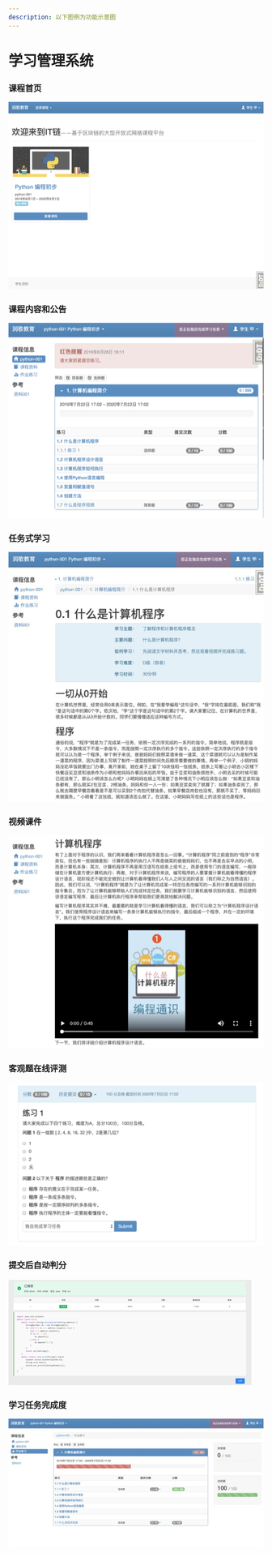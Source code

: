 ```yaml
---
description: 以下图例为功能示意图
---
```


# 学习管理系统

### 课程首页

![](../.gitbook/assets/image%20%2828%29.png)

### 课程内容和公告

![](../.gitbook/assets/image%20%2814%29.png)

### 任务式学习

![](../.gitbook/assets/image%20%2823%29.jpeg)

### 视频课件

![](../.gitbook/assets/image%20%2813%29.jpeg)

### 客观题在线评测

![](../.gitbook/assets/image%20%2821%29.png)

### 提交后自动判分

![](../.gitbook/assets/image%20%288%29.png)

### 学习任务完成度

![](../.gitbook/assets/image%20%2824%29.jpeg)

